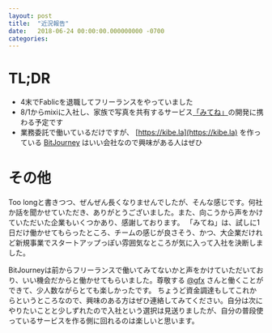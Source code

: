 ```yaml
---
layout: post
title:  "近況報告"
date:   2018-06-24 00:00:00.000000000 -0700
categories: 
---
```

# TL;DR
- 4末でFablicを退職してフリーランスをやっていました
- 8/1からmixiに入社し、家族で写真を共有するサービス[「みてね」](https://mitene.us/)の開発に携わる予定です
- 業務委託で働いているだけですが、 [https://kibe.la](https://kibe.la) を作っている [BitJourney](https://bitjourney.com/) はいい会社なので興味がある人はぜひ

# その他
Too longと書きつつ、ぜんぜん長くなりませんでしたが、そんな感じです。何社か話を聞かせていただき、ありがとうございました。また、向こうから声をかけていただいた企業もいくつかあり、感謝しております。
「みてね」は、試しに1日だけ働かせてもらったところ、チームの感じが良さそう、かつ、大企業だけれど新規事業でスタートアップっぽい雰囲気なところが気に入って入社を決断しました。

BitJourneyは前からフリーランスで働いてみてないかと声をかけていただいており、いい機会だからと働かせてもらいました。尊敬する [@gfx](https://twitter.com/__gfx__) さんと働くことができて、少人数ながらとても楽しかったです。
ちょうど資金調達もしてこれからというところなので、興味のある方はぜひ連絡してみてください。自分は次にやりたいことと少しずれたので入社という選択は見送りましたが、自分の普段使っているサービスを作る側に回れるのは楽しいと思います。